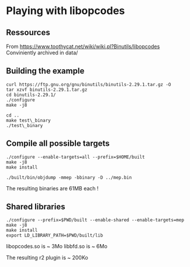 # Playing with libopcodes

## Ressources

From https://www.toothycat.net/wiki/wiki.pl?Binutils/libopcodes
Conviniently archived in data/


## Building the example

```
curl https://ftp.gnu.org/gnu/binutils/binutils-2.29.1.tar.gz -O
tar xzvf binutils-2.29.1.tar.gz
cd binutils-2.29.1/
./configure
make -j8

cd ..
make test\_binary
./test\_binary
```

## Compile all possible targets

```
./configure --enable-targets=all --prefix=$HOME/built
make -j8
make install

./built/bin/objdump -mmep -bbinary -D ../mep.bin
```

The resulting binaries are 61MB each !

## Shared libraries

```
./configure --prefix=$PWD/built --enable-shared --enable-targets=mep
make -j8
make install
export LD_LIBRARY_PATH=$PWD/built/lib
```

libopcodes.so is ~ 3Mo
libbfd.so is ~ 6Mo

The resulting r2 plugin is ~ 200Ko
